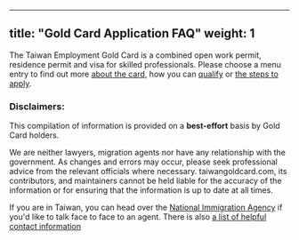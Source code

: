 
---
title: "Gold Card Application FAQ"
weight: 1
---
The Taiwan Employment Gold Card is a combined open work permit, residence permit and visa for
skilled professionals. Please choose a menu entry to find out more [about the card](/application-faq/what-is-the-gold-card/), how you can [qualify](/application-faq/qualifications/)
 or [the steps to apply](/application-faq/application/).


### Disclaimers:

This compilation of information is provided on a **best-effort** basis by Gold Card holders.

We are neither lawyers, migration agents nor have any relationship with the government. As changes and errors may occur, please seek professional advice from the relevant officials where necessary. taiwangoldcard.com, its contributors, and maintainers cannot be held liable for the accuracy of the information or for ensuring that the information is up to date at all times.


If you are in Taiwan, you can head over the [National Immigration Agency](https://www.immigration.gov.tw/5475/5478/141386/127061/127076/)
 if you'd like to talk face to face to an agent. There is also [a list of helpful contact information](/application-faq/application/#who-can-i-talk-to-about-this)


<script src="https://unpkg.com/driver.js/dist/driver.min.js"></script>
<link rel="stylesheet" href="https://unpkg.com/driver.js/dist/driver.min.css">

<script>
    // const driver = new Driver();
    // driver.highlight('#docs-the-gold-card-application-faq');
</script>
